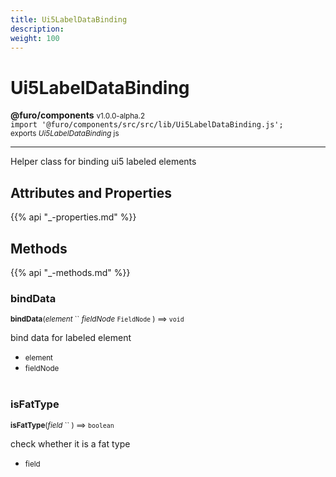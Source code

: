 ```yaml
---
title: Ui5LabelDataBinding
description: 
weight: 100
---
```


# Ui5LabelDataBinding

**@furo/components** <small>v1.0.0-alpha.2</small>
<br>`import '@furo/components/src/src/lib/Ui5LabelDataBinding.js';`<small>
<br>exports *Ui5LabelDataBinding* js</small>


****

Helper class for binding ui5 labeled elements

## Attributes and Properties
{{% api "_-properties.md" %}}







## Methods
{{% api "_-methods.md" %}}


### **bindData**
<small>**bindData**(*element* `` *fieldNode* `FieldNode` ) ⟹ `void`</small>

bind data for labeled element

- <small>element </small>
- <small>fieldNode </small>
<br><br>

### **isFatType**
<small>**isFatType**(*field* `` ) ⟹ `boolean`</small>

check whether it is a fat type

- <small>field </small>
<br><br>

